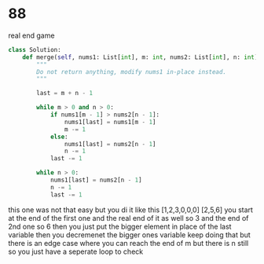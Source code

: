 # 88 

real end game 


```py
class Solution:
    def merge(self, nums1: List[int], m: int, nums2: List[int], n: int) -> None:
        """
        Do not return anything, modify nums1 in-place instead.
        """

        last = m + n - 1

        while m > 0 and n > 0:
            if nums1[m - 1] > nums2[n - 1]:
                nums1[last] = nums1[m - 1]
                m -= 1
            else:
                nums1[last] = nums2[n - 1]
                n -= 1
            last -= 1

        while n > 0: 
            nums1[last] = nums2[n - 1]
            n -= 1
            last -= 1
```
this one was not that easy
but you di it like this
[1,2,3,0,0,0]
[2,5,6]
you start at the end of the first one and the real end of it as well so 3 and the end of 2nd one so 6 then you just
put the bigger element in place of the last variable then you decremenet the bigger ones variable 
keep doing that but there is an edge case where you can reach the end of m but there is n still so you just have a seperate loop to check 
